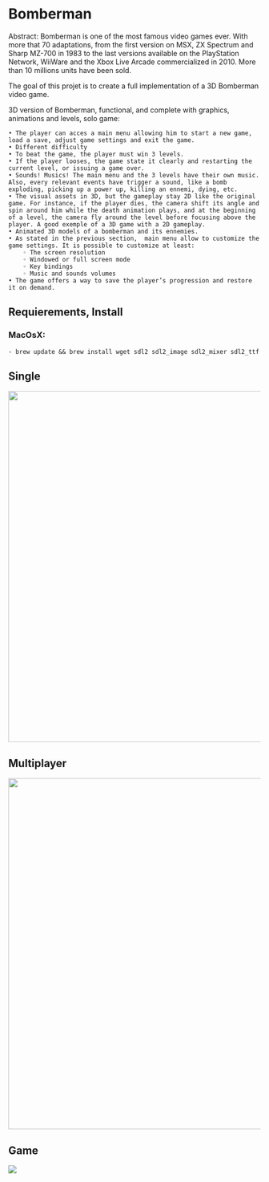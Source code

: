 # Bomberman

Abstract: Bomberman is one of the most famous video games ever. With more that 70 adaptations, from the first version on MSX, ZX Spectrum and Sharp MZ-700 in 1983 to the last versions available on the PlayStation Network, WiiWare and the Xbox Live Arcade commercialized in 2010. More than 10 millions units have been sold.

The goal of this projet is to create a full implementation of a 3D Bomberman video game.

3D version of Bomberman, functional, and complete with graphics, animations and levels, solo game:

	• The player can acces a main menu allowing him to start a new game, load a save, adjust game settings and exit the game.
	• Different difficulty 
	• To beat the game, the player must win 3 levels. 
	• If the player looses, the game state it clearly and restarting the current level, or issuing a game over. 
	• Sounds! Musics! The main menu and the 3 levels have their own music. Also, every relevant events have trigger a sound, like a bomb exploding, picking up a power up, killing an ennemi, dying, etc.
	• The visual assets in 3D, but the gameplay stay 2D like the original game. For instance, if the player dies, the camera shift its angle and spin around him while the death animation plays, and at the beginning of a level, the camera fly around the level before focusing above the player. A good exemple of a 3D game with a 2D gameplay.
	• Animated 3D models of a bomberman and its ennemies.
	• As stated in the previous section,  main menu allow to customize the game settings. It is possible to customize at least:
		◦ The screen resolution
		◦ Windowed or full screen mode 
		◦ Key bindings
		◦ Music and sounds volumes
	• The game offers a way to save the player’s progression and restore it on demand. 

## Requierements, Install

### MacOsX:
    - brew update && brew install wget sdl2 sdl2_image sdl2_mixer sdl2_ttf

## Single
<img src="https://github.com/vkozhemi/Bomberman/raw/master/img/2.png" width="700">

## Multiplayer
<img src="https://github.com/vkozhemi/Bomberman/raw/master/img/1.png" width="700">

## Game
<img src="https://github.com/vkozhemi/Bomberman/raw/master/img/3.gif">


